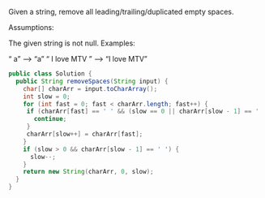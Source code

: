 
Given a string, remove all leading/trailing/duplicated empty spaces.

Assumptions:

The given string is not null.
Examples:

“  a” --> “a”
“   I     love MTV ” --> “I love MTV”

```java
public class Solution {
  public String removeSpaces(String input) {
    char[] charArr = input.toCharArray();
    int slow = 0;
    for (int fast = 0; fast < charArr.length; fast++) {
     if (charArr[fast] == ' ' && (slow == 0 || charArr[slow - 1] == ' ')) {
       continue;
     }
     charArr[slow++] = charArr[fast];
    }
    if (slow > 0 && charArr[slow - 1] == ' ') {
      slow--;
    }
    return new String(charArr, 0, slow);
  }
}
```